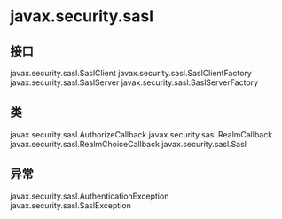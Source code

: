 # javax.security.sasl

## 接口

javax.security.sasl.SaslClient
javax.security.sasl.SaslClientFactory
javax.security.sasl.SaslServer
javax.security.sasl.SaslServerFactory

## 类

javax.security.sasl.AuthorizeCallback
javax.security.sasl.RealmCallback
javax.security.sasl.RealmChoiceCallback
javax.security.sasl.Sasl

## 异常

javax.security.sasl.AuthenticationException
javax.security.sasl.SaslException




